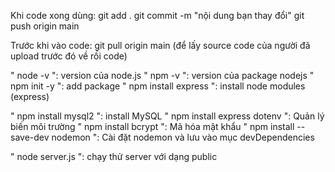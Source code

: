 Khi code xong dùng:
git add .
git commit -m "nội dung bạn thay đổi"
git push origin main

Trước khi vào code:
git pull origin main (để lấy source code của người đã upload trước đó về rồi code)

" node -v ": version của node.js
" npm -v ": version của package nodejs
" npm init -y ": add package
" npm install express ": install node modules (express)

" npm install mysql2 ": install MySQL
" npm install express dotenv ": Quản lý biến môi trường
" npm install bcrypt ": Mã hóa mật khẩu
" npm install --save-dev nodemon ": Cài đặt nodemon và lưu vào mục devDependencies


" node server.js ": chạy thử server với dạng public